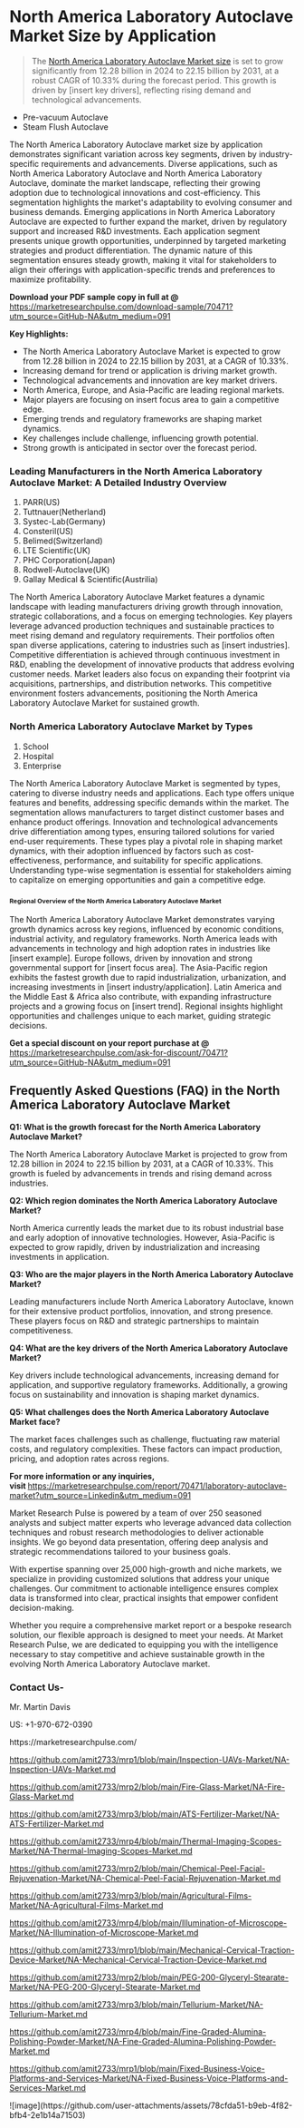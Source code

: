 <h1>North America Laboratory Autoclave Market&nbsp;Size by Application</h1><blockquote><p>The <a href="https://marketresearchpulse.com/download-sample/70471?utm_source=GitHub-NA&amp;utm_medium=091">North America Laboratory Autoclave Market size</a> is set to grow significantly from 12.28 billion in 2024 to 22.15 billion by 2031, at a robust CAGR of 10.33% during the forecast period. This growth is driven by [insert key drivers], reflecting rising demand and technological advancements.</p></blockquote><ul><li>Pre-vacuum Autoclave <li> Steam Flush Autoclave</li></ul><p>The North America Laboratory Autoclave market size by application demonstrates significant variation across key segments, driven by industry-specific requirements and advancements. Diverse applications, such as North America Laboratory Autoclave and North America Laboratory Autoclave, dominate the market landscape, reflecting their growing adoption due to technological innovations and cost-efficiency. This segmentation highlights the market's adaptability to evolving consumer and business demands. Emerging applications in North America Laboratory Autoclave are expected to further expand the market, driven by regulatory support and increased R&D investments. Each application segment presents unique growth opportunities, underpinned by targeted marketing strategies and product differentiation. The dynamic nature of this segmentation ensures steady growth, making it vital for stakeholders to align their offerings with application-specific trends and preferences to maximize profitability.</p><p><strong>Download your PDF sample copy in full at @ </strong><a href="https://marketresearchpulse.com/download-sample/70471?utm_source=GitHub-NA&amp;utm_medium=091">https://marketresearchpulse.com/download-sample/70471?utm_source=GitHub-NA&amp;utm_medium=091</a></p><p><strong>Key Highlights: </strong></p><ul><li>The North America Laboratory Autoclave Market is expected to grow from 12.28 billion in 2024 to 22.15 billion by 2031, at a CAGR of 10.33%.</li><li>Increasing demand for trend or application is driving market growth.</li><li>Technological advancements and innovation are key market drivers.</li><li>North America, Europe, and Asia-Pacific are leading regional markets.</li><li>Major players are focusing on insert focus area to gain a competitive edge.</li><li>Emerging trends and regulatory frameworks are shaping market dynamics.</li><li>Key challenges include challenge, influencing growth potential.</li><li>Strong growth is anticipated in sector over the forecast period.</li></ul><h3>Leading Manufacturers in the North America Laboratory Autoclave Market: A Detailed Industry Overview</h3><ol><li>PARR(US)</li><li>Tuttnauer(Netherland)</li><li>Systec-Lab(Germany)</li><li>Consteril(US)</li><li>Belimed(Switzerland)</li><li>LTE Scientific(UK)</li><li>PHC Corporation(Japan)</li><li>Rodwell-Autoclave(UK)</li><li>Gallay Medical & Scientific(Austrilia)</li></ol><div class="flex max-w-full flex-col flex-grow"><div class="min-h-8 text-message flex w-full flex-col items-end gap-2 whitespace-normal break-words [.text-message+&amp;]:mt-5" dir="auto" data-message-author-role="assistant" data-message-id="fd8432e4-4910-450d-b182-61b7bfb0a01f" data-message-model-slug="gpt-4o"><div class="flex w-full flex-col gap-1 empty:hidden first:pt-[3px]"><div class="markdown prose w-full break-words dark:prose-invert light"><p>The North America Laboratory Autoclave Market features a dynamic landscape with leading manufacturers driving growth through innovation, strategic collaborations, and a focus on emerging technologies. Key players leverage advanced production techniques and sustainable practices to meet rising demand and regulatory requirements. Their portfolios often span diverse applications, catering to industries such as [insert industries]. Competitive differentiation is achieved through continuous investment in R&amp;D, enabling the development of innovative products that address evolving customer needs. Market leaders also focus on expanding their footprint via acquisitions, partnerships, and distribution networks. This competitive environment fosters advancements, positioning the North America Laboratory Autoclave Market for sustained growth.</p></div></div></div></div><h3>North America Laboratory Autoclave Market by Types</h3><ol><li>School <li> Hospital <li> Enterprise</li></ol><div class="flex max-w-full flex-col flex-grow"><div class="min-h-8 text-message flex w-full flex-col items-end gap-2 whitespace-normal break-words [.text-message+&amp;]:mt-5" dir="auto" data-message-author-role="assistant" data-message-id="084470be-0bb7-4664-bddf-5156b4f41249" data-message-model-slug="gpt-4o-mini"><div class="flex w-full flex-col gap-1 empty:hidden first:pt-[3px]"><div class="markdown prose w-full break-words dark:prose-invert light"><p>The North America Laboratory Autoclave Market is segmented by types, catering to diverse industry needs and applications. Each type offers unique features and benefits, addressing specific demands within the market. The segmentation allows manufacturers to target distinct customer bases and enhance product offerings. Innovation and technological advancements drive differentiation among types, ensuring tailored solutions for varied end-user requirements. These types play a pivotal role in shaping market dynamics, with their adoption influenced by factors such as cost-effectiveness, performance, and suitability for specific applications. Understanding type-wise segmentation is essential for stakeholders aiming to capitalize on emerging opportunities and gain a competitive edge.</p></div></div></div></div><h3><span style="font-size: 11px;">Regional Overview of the North America Laboratory Autoclave Market</span></h3><div class="flex max-w-full flex-col flex-grow"><div class="min-h-8 text-message flex w-full flex-col items-end gap-2 whitespace-normal break-words [.text-message+&amp;]:mt-5" dir="auto" data-message-author-role="assistant" data-message-id="e9038762-ce64-4e30-91c9-9bd413514231" data-message-model-slug="gpt-4o-mini"><div class="flex w-full flex-col gap-1 empty:hidden first:pt-[3px]"><div class="markdown prose w-full break-words dark:prose-invert light"><p>The North America Laboratory Autoclave Market demonstrates varying growth dynamics across key regions, influenced by economic conditions, industrial activity, and regulatory frameworks. North America leads with advancements in technology and high adoption rates in industries like [insert example]. Europe follows, driven by innovation and strong governmental support for [insert focus area]. The Asia-Pacific region exhibits the fastest growth due to rapid industrialization, urbanization, and increasing investments in [insert industry/application]. Latin America and the Middle East &amp; Africa also contribute, with expanding infrastructure projects and a growing focus on [insert trend]. Regional insights highlight opportunities and challenges unique to each market, guiding strategic decisions.</p></div></div></div></div><p><strong>Get a special discount on your report purchase at @ </strong><a href="https://marketresearchpulse.com/ask-for-discount/70471?utm_source=GitHub-NA&amp;utm_medium=091">https://marketresearchpulse.com/ask-for-discount/70471?utm_source=GitHub-NA&amp;utm_medium=091</a></p><h2>Frequently Asked Questions (FAQ) in the North America Laboratory Autoclave Market</h2><p><strong>Q1: What is the growth forecast for the North America Laboratory Autoclave Market?</strong></p><p>The North America Laboratory Autoclave Market is projected to grow from 12.28 billion in 2024 to 22.15 billion by 2031, at a CAGR of 10.33%. This growth is fueled by advancements in trends and rising demand across industries.</p><p><strong>Q2: Which region dominates the North America Laboratory Autoclave Market?</strong></p><p>North America currently leads the market due to its robust industrial base and early adoption of innovative technologies. However, Asia-Pacific is expected to grow rapidly, driven by industrialization and increasing investments in application.</p><p><strong>Q3: Who are the major players in the North America Laboratory Autoclave Market?</strong></p><p>Leading manufacturers include North America Laboratory Autoclave, known for their extensive product portfolios, innovation, and strong presence. These players focus on R&amp;D and strategic partnerships to maintain competitiveness.</p><p><strong>Q4: What are the key drivers of the North America Laboratory Autoclave Market?</strong></p><p>Key drivers include technological advancements, increasing demand for application, and supportive regulatory frameworks. Additionally, a growing focus on sustainability and innovation is shaping market dynamics.</p><p><strong>Q5: What challenges does the North America Laboratory Autoclave Market face?</strong></p><p>The market faces challenges such as challenge, fluctuating raw material costs, and regulatory complexities. These factors can impact production, pricing, and adoption rates across regions.</p><p><strong>For more information or any inquiries, visit&nbsp;</strong><a href="https://marketresearchpulse.com/report/70471/laboratory-autoclave-market?utm_source=Linkedin&utm_medium=091">https://marketresearchpulse.com/report/70471/laboratory-autoclave-market?utm_source=Linkedin&utm_medium=091</a></p><p>Market Research Pulse is powered by a team of over 250 seasoned analysts and subject matter experts who leverage advanced data collection techniques and robust research methodologies to deliver actionable insights. We go beyond data presentation, offering deep analysis and strategic recommendations tailored to your business goals.</p><p>With expertise spanning over 25,000 high-growth and niche markets, we specialize in providing customized solutions that address your unique challenges. Our commitment to actionable intelligence ensures complex data is transformed into clear, practical insights that empower confident decision-making.</p><p>Whether you require a comprehensive market report or a bespoke research solution, our flexible approach is designed to meet your needs. At Market Research Pulse, we are dedicated to equipping you with the intelligence necessary to stay competitive and achieve sustainable growth in the evolving North America Laboratory Autoclave market.</p><h3><strong>Contact Us-</strong></h3><p>Mr. Martin Davis</p><p>US: +1-970-672-0390</p><p>https://marketresearchpulse.com/</p><p><a href="https://github.com/amit2733/mrp1/blob/main/Inspection-UAVs-Market/NA-Inspection-UAVs-Market.md">https://github.com/amit2733/mrp1/blob/main/Inspection-UAVs-Market/NA-Inspection-UAVs-Market.md</a></p><p><a href="https://github.com/amit2733/mrp2/blob/main/Fire-Glass-Market/NA-Fire-Glass-Market.md">https://github.com/amit2733/mrp2/blob/main/Fire-Glass-Market/NA-Fire-Glass-Market.md</a></p><p><a href="https://github.com/amit2733/mrp3/blob/main/ATS-Fertilizer-Market/NA-ATS-Fertilizer-Market.md">https://github.com/amit2733/mrp3/blob/main/ATS-Fertilizer-Market/NA-ATS-Fertilizer-Market.md</a></p><p><a href="https://github.com/amit2733/mrp4/blob/main/Thermal-Imaging-Scopes-Market/NA-Thermal-Imaging-Scopes-Market.md">https://github.com/amit2733/mrp4/blob/main/Thermal-Imaging-Scopes-Market/NA-Thermal-Imaging-Scopes-Market.md</a></p><p><a href="https://github.com/amit2733/mrp2/blob/main/Chemical-Peel-Facial-Rejuvenation-Market/NA-Chemical-Peel-Facial-Rejuvenation-Market.md">https://github.com/amit2733/mrp2/blob/main/Chemical-Peel-Facial-Rejuvenation-Market/NA-Chemical-Peel-Facial-Rejuvenation-Market.md</a></p><p><a href="https://github.com/amit2733/mrp3/blob/main/Agricultural-Films-Market/NA-Agricultural-Films-Market.md">https://github.com/amit2733/mrp3/blob/main/Agricultural-Films-Market/NA-Agricultural-Films-Market.md</a></p><p><a href="https://github.com/amit2733/mrp4/blob/main/Illumination-of-Microscope-Market/NA-Illumination-of-Microscope-Market.md">https://github.com/amit2733/mrp4/blob/main/Illumination-of-Microscope-Market/NA-Illumination-of-Microscope-Market.md</a></p><p><a href="https://github.com/amit2733/mrp1/blob/main/Mechanical-Cervical-Traction-Device-Market/NA-Mechanical-Cervical-Traction-Device-Market.md">https://github.com/amit2733/mrp1/blob/main/Mechanical-Cervical-Traction-Device-Market/NA-Mechanical-Cervical-Traction-Device-Market.md</a></p><p><a href="https://github.com/amit2733/mrp2/blob/main/PEG-200-Glyceryl-Stearate-Market/NA-PEG-200-Glyceryl-Stearate-Market.md">https://github.com/amit2733/mrp2/blob/main/PEG-200-Glyceryl-Stearate-Market/NA-PEG-200-Glyceryl-Stearate-Market.md</a></p><p><a href="https://github.com/amit2733/mrp3/blob/main/Tellurium-Market/NA-Tellurium-Market.md">https://github.com/amit2733/mrp3/blob/main/Tellurium-Market/NA-Tellurium-Market.md</a></p><p><a href="https://github.com/amit2733/mrp4/blob/main/Fine-Graded-Alumina-Polishing-Powder-Market/NA-Fine-Graded-Alumina-Polishing-Powder-Market.md">https://github.com/amit2733/mrp4/blob/main/Fine-Graded-Alumina-Polishing-Powder-Market/NA-Fine-Graded-Alumina-Polishing-Powder-Market.md</a></p><p><a href="https://github.com/amit2733/mrp1/blob/main/Fixed-Business-Voice-Platforms-and-Services-Market/NA-Fixed-Business-Voice-Platforms-and-Services-Market.md">https://github.com/amit2733/mrp1/blob/main/Fixed-Business-Voice-Platforms-and-Services-Market/NA-Fixed-Business-Voice-Platforms-and-Services-Market.md</a></p>
![image](https://github.com/user-attachments/assets/78cfda51-b9eb-4f82-bfb4-2e1b14a71503)
